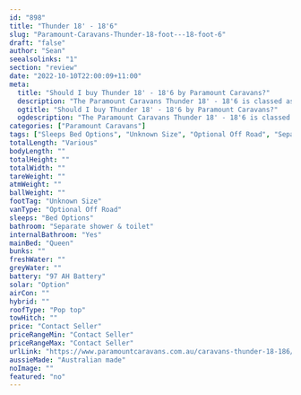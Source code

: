 ```yaml
---
id: "898"
title: "Thunder 18' - 18'6"
slug: "Paramount-Caravans-Thunder-18-foot---18-foot-6"
draft: "false"
author: "Sean"
seealsolinks: "1"
section: "review"
date: "2022-10-10T22:00:09+11:00"
meta:
  title: "Should I buy Thunder 18' - 18'6 by Paramount Caravans?"
  description: "The Paramount Caravans Thunder 18' - 18'6 is classed as Optional Off Road, and sleeps Bed Options people. It is Australian made and comes in at Unknown Size. It generally has Separate shower & toilet."
  ogtitle: "Should I buy Thunder 18' - 18'6 by Paramount Caravans?"
  ogdescription: "The Paramount Caravans Thunder 18' - 18'6 is classed as Optional Off Road, and sleeps Bed Options people. It is Australian made and comes in at Unknown Size. It generally has Separate shower & toilet."
categories: ["Paramount Caravans"]
tags: ["Sleeps Bed Options", "Unknown Size", "Optional Off Road", "Separate shower & toilet", "Pop top", "Price Unknown"]
totalLength: "Various"
bodyLength: ""
totalHeight: ""
totalWidth: ""
tareWeight: ""
atmWeight: ""
ballWeight: ""
footTag: "Unknown Size"
vanType: "Optional Off Road"
sleeps: "Bed Options"
bathroom: "Separate shower & toilet"
internalBathroom: "Yes"
mainBed: "Queen"
bunks: ""
freshWater: ""
greyWater: ""
battery: "97 AH Battery"
solar: "Option"
airCon: ""
hybrid: ""
roofType: "Pop top"
towHitch: ""
price: "Contact Seller"
priceRangeMin: "Contact Seller"
priceRangeMax: "Contact Seller"
urlLink: "https://www.paramountcaravans.com.au/caravans-thunder-18-186/"
aussieMade: "Australian made"
noImage: ""
featured: "no"
---
```

